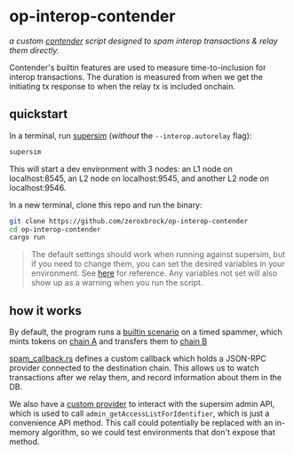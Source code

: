 # op-interop-contender

*a custom [contender](https://github.com/flashbots/contender) script designed to spam interop transactions & relay them directly.*

Contender's builtin features are used to measure time-to-inclusion for interop transactions. The duration is measured from when we get the initiating tx response to when the relay tx is included onchain.

## quickstart

In a terminal, run [supersim](https://github.com/ethereum-optimism/supersim?tab=readme-ov-file#%EF%B8%8F-supersim) (*without* the `--interop.autorelay` flag):

```sh
supersim
```

This will start a dev environment with 3 nodes: an L1 node on localhost:8545, an L2 node on localhost:9545, and another L2 node on localhost:9546.

In a new terminal, clone this repo and run the binary:

```sh
git clone https://github.com/zeroxbrock/op-interop-contender
cd op-interop-contender
cargo run
```

> The default settings should work when running against supersim, but if you need to change them, you can set the desired variables in your environment. See [here](./src/main.rs#L42-L63) for reference. Any variables not set will also show up as a warning when you run the script.

## how it works

By default, the program runs a [builtin scenario](./src/scenarios/l2MintAndSend.toml) on a timed spammer, which mints tokens on [chain A](http://localhost:9545) and transfers them to [chain B](http://localhost:9546)

[spam_callback.rs](./src/spam_callback.rs) defines a custom callback which holds a JSON-RPC provider connected to the destination chain. This allows us to watch transactions after we relay them, and record information about them in the DB.

We also have a [custom provider](./src/op_relay.rs#L82) to interact with the supersim admin API, which is used to call `admin_getAccessListForIdentifier`, which is just a convenience API method. This call could potentially be replaced with an in-memory algorithm, so we could test environments that don't expose that method.
